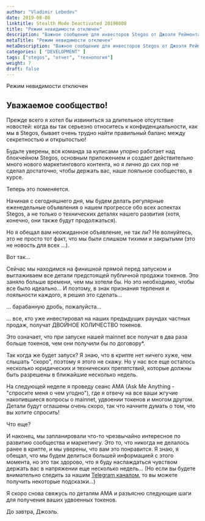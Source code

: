 ```yaml
---
author: "Vladimir Lebedev"
date: 2019-08-08
linktitle: Stealth Mode Deactivated 20190808
title: "Режим невидимости отключен"
description: "Важное сообщение для инвесторов Stegos от Джоэля Реймонта, руководителя проекта"
metaTitle: "Режим невидимости отключен"
metaDescription: "Важное сообщение для инвесторов Stegos от Джоэля Реймонта, руководителя проекта"
categories: [ "DEVELOPMENT" ]
tags: ["stegos", "отчет", "технология"]
weight: 7
draft: false
---
```


Режим невидимости отключен

## Уважаемое сообщество!

Прежде всего я хотел бы извиниться за длительное отсутствие новостей: когда вы так серьезно относитесь к конфиденциальности, как мы в Stegos, бывает очень трудно найти правильный баланс между секретностью и открытостью!

Будьте уверены, вся команда за кулисами упорно работает над блокчейном Stegos, основным приложением и создает действительно много нового маркетингового контента, но я лично до сих пор не сделал достаточно, чтобы держать вас, наше лояльное сообщество, в курсе.

Теперь это поменяется.

Начиная с сегодняшнего дня, мы будем делать регулярные еженедельные объявления о нашем прогрессе обо всех аспектах Stegos, а не только о технических деталях нашего развития (хотя, конечно, они также будут продолжаться).

Но я обещал вам неожиданное объявление, не так ли? Не волнуйтесь, это не просто тот факт, что мы были слишком тихими и закрытыми (это не новость для всех ...).

Вот так...

Сейчас мы находимся на финишной прямой перед запуском и выглаживаем все детали предстоящей публичной продажи токенов.  Это заняло больше времени, чем мы хотели бы. Но это необходимо, чтобы все было идеально... И поэтому, в знак признания терпения и лояльности каждого, я решил это сделать...

... барабанную дробь, пожалуйста...

... все, кто уже инвестировал на наших предыдущих раундах частных продаж, получат ДВОЙНОЕ КОЛИЧЕСТВО токенов.

Это означает, что при запуске нашей mainnet все получат в два раза больше токенов, чем они получили бы по договору*.

Так когда же будет запуск? Я знаю, что в крипте нет ничего хуже, чем слышать "скоро", поэтому я этого не скажу. Но у нас все еще осталось несколько юридических и технических препятствий, которые должны быть разрешены в ближайшие несколько недель.

На следующей неделе я проведу сеанс AMA (Ask Me Anything - "спросите меня о чем угодно"), где я отвечу на все ваши жгучие накопившиеся вопросы о mainnet, удвоении токенов и многом другом. Детали будут оглашены очень скоро, так что начните думать о том, что вы хотите спросить!

Что еще?

И наконец, мы запланировали что-то чрезвычайно интересное по развитию сообщества и маркетингу. Это то, что никогда не делалось ранее в крипте, и мы уверены, что вам это понравится. Я знаю, я обещал, что мы будем делиться большей информацией с этого момента, но это так здорово, что я буду наслаждаться чувством держать вас в напряжении еще несколько недель... (Но если вы будете внимательно следить за нашим [Telegram каналом](https://stg.to/tgnru), то вы можете получить некоторые подсказки...)

Я скоро снова свяжусь по деталям AMA и разъясню следующие шаги для получения ваших удвоенных токенов.

До завтра,
Джоэль.
